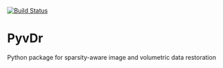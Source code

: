 [![Build Status](https://travis-ci.org/shodimaggio/pyvdr.svg?branch=master)](https://travis-ci.org/shodimaggio/pyvdr)

# PyvDr
Python package for sparsity-aware image and volumetric data restoration
